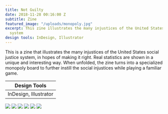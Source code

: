 ```yaml
---
title: Not Guilty
date: 2018-11-28 00:16:00 Z
subtitle: Zine
featured_image: "/uploads/monopoly.jpg"
excerpt: This zine illustrates the many injustices of the United States social justice
  system
design tools: InDesign, Illustrator
---
```


This is a zine that illustrates the many injustices of the United States social justice system, in hopes of making it right. Real statistics are shown in a unique and interesting way. When unfolded, the zine turns into a specialized monopoly board to further instill the social injustices while playing a familiar game.

| Design Tools           |
|------------------------|
| InDesign, Illustrator  |

<div class="gallery" data-columns="4">
	<img src="/uploads/zine-front.jpg">
	<img src="/uploads/page-one.jpg">
        <img src="/uploads/page-two.jpg">
        <img src="/uploads/page-three.jpg">
        <img src="/uploads/zine-back.jpg">
        <img src="/uploads/monopoly.jpg">
</div>